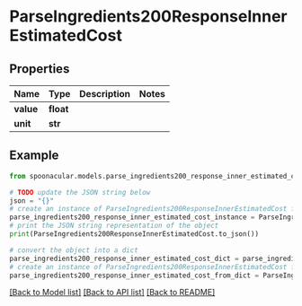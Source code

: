 # ParseIngredients200ResponseInnerEstimatedCost


## Properties

Name | Type | Description | Notes
------------ | ------------- | ------------- | -------------
**value** | **float** |  | 
**unit** | **str** |  | 

## Example

```python
from spoonacular.models.parse_ingredients200_response_inner_estimated_cost import ParseIngredients200ResponseInnerEstimatedCost

# TODO update the JSON string below
json = "{}"
# create an instance of ParseIngredients200ResponseInnerEstimatedCost from a JSON string
parse_ingredients200_response_inner_estimated_cost_instance = ParseIngredients200ResponseInnerEstimatedCost.from_json(json)
# print the JSON string representation of the object
print(ParseIngredients200ResponseInnerEstimatedCost.to_json())

# convert the object into a dict
parse_ingredients200_response_inner_estimated_cost_dict = parse_ingredients200_response_inner_estimated_cost_instance.to_dict()
# create an instance of ParseIngredients200ResponseInnerEstimatedCost from a dict
parse_ingredients200_response_inner_estimated_cost_from_dict = ParseIngredients200ResponseInnerEstimatedCost.from_dict(parse_ingredients200_response_inner_estimated_cost_dict)
```
[[Back to Model list]](../README.md#documentation-for-models) [[Back to API list]](../README.md#documentation-for-api-endpoints) [[Back to README]](../README.md)


